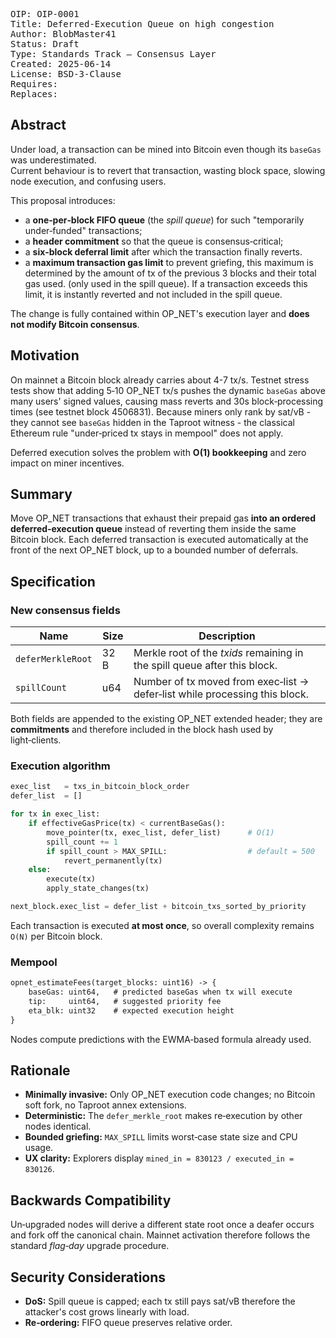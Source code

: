 <pre>
OIP: OIP-0001
Title: Deferred‑Execution Queue on high congestion
Author: BlobMaster41
Status: Draft
Type: Standards Track – Consensus Layer
Created: 2025‑06‑14
License: BSD‑3‑Clause
Requires: 
Replaces: 
</pre>

## Abstract

Under load, a transaction can be mined into Bitcoin even though its `baseGas` was underestimated.  
Current behaviour is to revert that transaction, wasting block space, slowing node execution, and confusing users.

This proposal introduces:

* a **one‑per‑block FIFO queue** (the *spill queue*) for such "temporarily under‑funded" transactions;
* a **header commitment** so that the queue is consensus‑critical;
* a **six‑block deferral limit** after which the transaction finally reverts.
* a **maximum transaction gas limit** to prevent griefing, this maximum is determined by the amount of tx of the
  previous 3 blocks and their total gas used. (only used in the spill queue). If a transaction exceeds this limit, it is
  instantly reverted and not included in the spill queue.

The change is fully contained within OP_NET's execution layer and **does not modify Bitcoin consensus**.

## Motivation

On mainnet a Bitcoin block already carries about 4-7 tx/s. Testnet stress tests show that adding 5‑10 OP_NET tx/s
pushes the dynamic `baseGas` above many users' signed values, causing mass reverts and 30s block‑processing times (see
testnet block 4506831). Because miners only rank by sat/vB - they cannot see `baseGas` hidden in the
Taproot witness - the classical Ethereum rule "under‑priced tx stays in mempool" does not apply.

Deferred execution solves the problem with **O(1) bookkeeping** and zero impact on miner incentives.

## Summary

Move OP_NET transactions that exhaust their prepaid gas **into an ordered
deferred‑execution queue** instead of reverting them inside the same Bitcoin
block. Each deferred transaction is executed automatically at the front of the
next OP_NET block, up to a bounded number of deferrals.

## Specification

### New consensus fields

| Name              | Size | Description                                                                  |
|-------------------|------|------------------------------------------------------------------------------|
| `deferMerkleRoot` | 32 B | Merkle root of the *txids* remaining in the spill queue after this block.    |
| `spillCount`      | u64  | Number of tx moved from exec‑list -> defer‑list while processing this block. |

Both fields are appended to the existing OP_NET extended header; they are **commitments** and therefore included in the
block hash used by light‑clients.

### Execution algorithm

```python
exec_list   = txs_in_bitcoin_block_order
defer_list  = []

for tx in exec_list:
    if effectiveGasPrice(tx) < currentBaseGas():
        move_pointer(tx, exec_list, defer_list)      # O(1)
        spill_count += 1
        if spill_count > MAX_SPILL:                  # default = 500
            revert_permanently(tx)
    else:
        execute(tx)
        apply_state_changes(tx)

next_block.exec_list = defer_list + bitcoin_txs_sorted_by_priority
````

Each transaction is executed **at most once**, so overall complexity remains `O(N)` per Bitcoin block.

### Mempool

```txt
opnet_estimateFees(target_blocks: uint16) -> {
    baseGas: uint64,   # predicted baseGas when tx will execute
    tip:     uint64,   # suggested priority fee
    eta_blk: uint32    # expected execution height
}
```

Nodes compute predictions with the EWMA‑based formula already used.

## Rationale

* **Minimally invasive:** Only OP_NET execution code changes; no Bitcoin soft fork, no Taproot annex extensions.
* **Deterministic:** The `defer_merkle_root` makes re‑execution by other nodes identical.
* **Bounded griefing:** `MAX_SPILL` limits worst‑case state size and CPU usage.
* **UX clarity:** Explorers display `mined_in = 830123 / executed_in = 830126`.

## Backwards Compatibility

Un‑upgraded nodes will derive a different state root once a deafer occurs and fork off the canonical chain.
Mainnet activation therefore follows the standard *flag‑day* upgrade procedure.

## Security Considerations

* **DoS:** Spill queue is capped; each tx still pays sat/vB therefore the attacker's cost grows linearly with load.
* **Re‑ordering:** FIFO queue preserves relative order.
